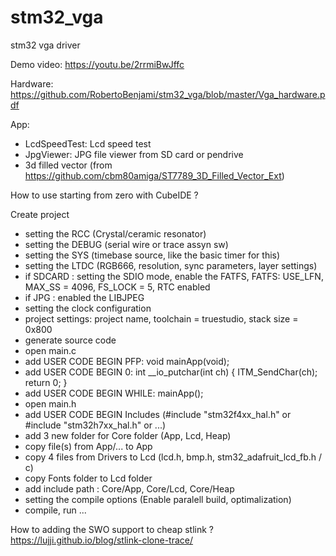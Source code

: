 # stm32_vga

stm32 vga driver

Demo video: https://youtu.be/2rrmiBwJffc

Hardware: https://github.com/RobertoBenjami/stm32_vga/blob/master/Vga_hardware.pdf

App:
- LcdSpeedTest: Lcd speed test
- JpgViewer: JPG file viewer from SD card or pendrive
- 3d filled vector (from https://github.com/cbm80amiga/ST7789_3D_Filled_Vector_Ext)

How to use starting from zero with CubeIDE ?

Create project
- setting the RCC (Crystal/ceramic resonator)
- setting the DEBUG (serial wire or trace assyn sw)
- setting the SYS (timebase source, like the basic timer for this)
- setting the LTDC (RGB666, resolution, sync parameters, layer settings)
- if SDCARD : setting the SDIO mode, enable the FATFS, FATFS: USE_LFN, MAX_SS = 4096, FS_LOCK = 5, RTC enabled
- if JPG : enabled the LIBJPEG
- setting the clock configuration
- project settings: project name, toolchain = truestudio, stack size = 0x800
- generate source code
- open main.c
- add USER CODE BEGIN PFP: void mainApp(void);
- add USER CODE BEGIN 0: int __io_putchar(int ch) { ITM_SendChar(ch); return 0; }
- add USER CODE BEGIN WHILE: mainApp();
- open main.h
- add USER CODE BEGIN Includes (#include "stm32f4xx_hal.h" or #include "stm32h7xx_hal.h" or ...)
- add 3 new folder for Core folder (App, Lcd, Heap)
- copy file(s) from App/... to App
- copy 4 files from Drivers to Lcd (lcd.h, bmp.h, stm32_adafruit_lcd_fb.h / c)
- copy Fonts folder to Lcd folder
- add include path : Core/App, Core/Lcd, Core/Heap
- setting the compile options (Enable paralell build, optimalization)
- compile, run ...

How to adding the SWO support to cheap stlink ? https://lujji.github.io/blog/stlink-clone-trace/
